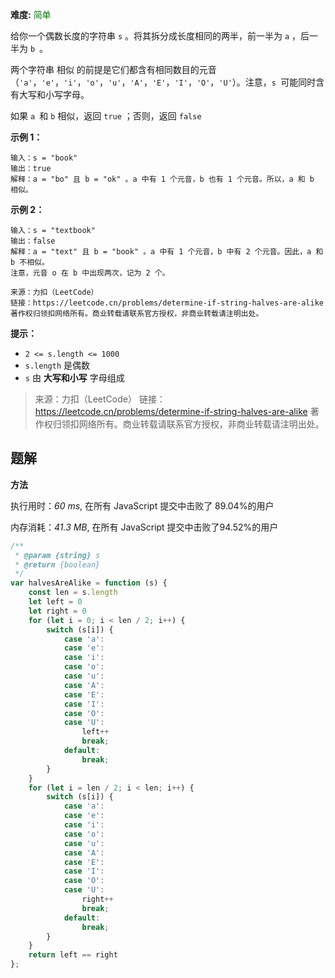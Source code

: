 **难度:** <kbd style="color:green">简单</kbd>
   
给你一个偶数长度的字符串 `s` 。将其拆分成长度相同的两半，前一半为 `a` ，后一半为 `b `。

两个字符串 相似 的前提是它们都含有相同数目的元音（`'a'`，`'e'`，`'i'`，`'o'`，`'u'`，`'A'`，`'E'`，`'I'`，`'O'`，`'U'`）。注意，`s `可能同时含有大写和小写字母。

如果 `a `和 `b` 相似，返回 `true` ；否则，返回 `false` 

   
**示例 1：**

```
输入：s = "book"
输出：true
解释：a = "bo" 且 b = "ok" 。a 中有 1 个元音，b 也有 1 个元音。所以，a 和 b 相似。
```

**示例 2：**

```
输入：s = "textbook"
输出：false
解释：a = "text" 且 b = "book" 。a 中有 1 个元音，b 中有 2 个元音。因此，a 和 b 不相似。
注意，元音 o 在 b 中出现两次，记为 2 个。

来源：力扣（LeetCode）
链接：https://leetcode.cn/problems/determine-if-string-halves-are-alike
著作权归领扣网络所有。商业转载请联系官方授权，非商业转载请注明出处。
```

**提示：**
-   `2 <= s.length <= 1000`
-   `s.length` 是偶数
-   `s` 由 **大写和小写** 字母组成
  
>来源：力扣（LeetCode）
>链接：https://leetcode.cn/problems/determine-if-string-halves-are-alike
>著作权归领扣网络所有。商业转载请联系官方授权，非商业转载请注明出处。
 
## 题解

**方法**

执行用时：*60 ms*, 在所有 JavaScript 提交中击败了 89.04%的用户

内存消耗：*41.3 MB*, 在所有 JavaScript 提交中击败了94.52%的用户
   
```javascript
/**
 * @param {string} s
 * @return {boolean}
 */
var halvesAreAlike = function (s) {
    const len = s.length
    let left = 0
    let right = 0
    for (let i = 0; i < len / 2; i++) {
        switch (s[i]) {
            case 'a':
            case 'e':
            case 'i':
            case 'o':
            case 'u':
            case 'A':
            case 'E':
            case 'I':
            case 'O':
            case 'U':
                left++
                break;
            default:
                break;
        }
    }
    for (let i = len / 2; i < len; i++) {
        switch (s[i]) {
            case 'a':
            case 'e':
            case 'i':
            case 'o':
            case 'u':
            case 'A':
            case 'E':
            case 'I':
            case 'O':
            case 'U':
                right++
                break;
            default:
                break;
        }
    }
    return left == right
};
```


